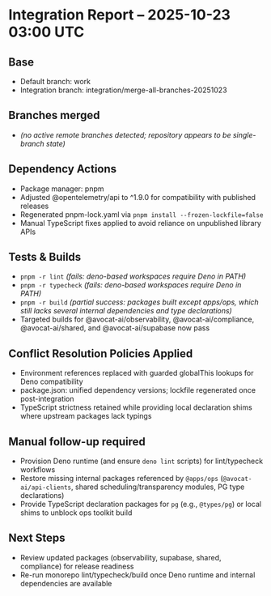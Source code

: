 # Integration Report – 2025-10-23 03:00 UTC

## Base
- Default branch: work
- Integration branch: integration/merge-all-branches-20251023

## Branches merged
- *(no active remote branches detected; repository appears to be single-branch state)*

## Dependency Actions
- Package manager: pnpm
- Adjusted @opentelemetry/api to ^1.9.0 for compatibility with published releases
- Regenerated pnpm-lock.yaml via `pnpm install --frozen-lockfile=false`
- Manual TypeScript fixes applied to avoid reliance on unpublished library APIs

## Tests & Builds
- `pnpm -r lint` *(fails: deno-based workspaces require Deno in PATH)*
- `pnpm -r typecheck` *(fails: deno-based workspaces require Deno in PATH)*
- `pnpm -r build` *(partial success: packages built except apps/ops, which still lacks several internal dependencies and type declarations)*
- Targeted builds for @avocat-ai/observability, @avocat-ai/compliance, @avocat-ai/shared, and @avocat-ai/supabase now pass

## Conflict Resolution Policies Applied
- Environment references replaced with guarded globalThis lookups for Deno compatibility
- package.json: unified dependency versions; lockfile regenerated once post-integration
- TypeScript strictness retained while providing local declaration shims where upstream packages lack typings

## Manual follow-up required
- Provision Deno runtime (and ensure `deno lint` scripts) for lint/typecheck workflows
- Restore missing internal packages referenced by `@apps/ops` (`@avocat-ai/api-clients`, shared scheduling/transparency modules, PG type declarations)
- Provide TypeScript declaration packages for `pg` (e.g., `@types/pg`) or local shims to unblock ops toolkit build

## Next Steps
- Review updated packages (observability, supabase, shared, compliance) for release readiness
- Re-run monorepo lint/typecheck/build once Deno runtime and internal dependencies are available

